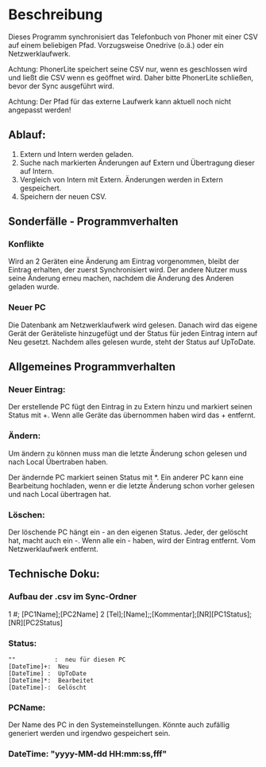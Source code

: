# Beschreibung
Dieses Programm synchronisiert das Telefonbuch von Phoner mit einer CSV auf einem beliebigen Pfad. Vorzugsweise Onedrive (o.ä.) oder ein Netzwerklaufwerk. 

Achtung: PhonerLite speichert seine CSV nur, wenn es geschlossen wird und ließt die
CSV wenn es geöffnet wird. Daher bitte PhonerLite schließen, bevor der Sync ausgeführt wird.

Achtung: Der Pfad für das externe Laufwerk kann aktuell noch nicht angepasst werden!

## Ablauf:
1. Extern und Intern werden geladen.
2. Suche nach markierten Änderungen auf Extern und Übertragung dieser auf Intern.
3. Vergleich von Intern mit Extern. Änderungen werden in Extern gespeichert.
4. Speichern der neuen CSV.

## Sonderfälle - Programmverhalten
### Konflikte
Wird an 2 Geräten eine Änderung am Eintrag vorgenommen, bleibt der Eintrag erhalten, der zuerst Synchronisiert wird. Der andere Nutzer muss seine Änderung erneu machen, nachdem die Änderung des Anderen geladen wurde.

### Neuer PC
Die Datenbank am Netzwerklaufwerk wird gelesen. Danach wird das eigene Gerät der Geräteliste hinzugefügt und der Status für jeden Eintrag intern auf Neu gesetzt. Nachdem alles gelesen wurde, steht der Status auf UpToDate.

## Allgemeines Programmverhalten
### Neuer Eintrag:
Der erstellende PC fügt den Eintrag in zu Extern hinzu und markiert seinen Status mit +. Wenn alle Geräte das übernommen haben wird das + entfernt.

### Ändern:
Um ändern zu können muss man die letzte Änderung schon gelesen und nach Local Übertraben haben.

Der ändernde PC markiert seinen Status mit *. Ein anderer PC kann eine Bearbeitung hochladen, wenn er die letzte Änderung schon vorher gelesen und nach Local übertragen hat.

### Löschen:
Der löschende PC hängt ein - an den eigenen Status. Jeder, der gelöscht hat, macht auch ein -. Wenn alle ein - haben, wird der Eintrag entfernt. Vom Netzwerklaufwerk entfernt.

## Technische Doku:
### Aufbau der .csv im Sync-Ordner

1 #; [PC1Name];[PC2Name]
2 [Tel];[Name];;[Kommentar];[NR][PC1Status];[NR][PC2Status]

### Status: 
    ""           :  neu für diesen PC
    [DateTime]+:  Neu
    [DateTime] :  UpToDate
    [DateTime]*:  Bearbeitet
    [DateTime]-:  Gelöscht

### PCName: 
Der Name des PC in den Systemeinstellungen. Könnte auch zufällig generiert werden und irgendwo gespeichert sein.

### DateTime: "yyyy-MM-dd HH:mm:ss,fff"

